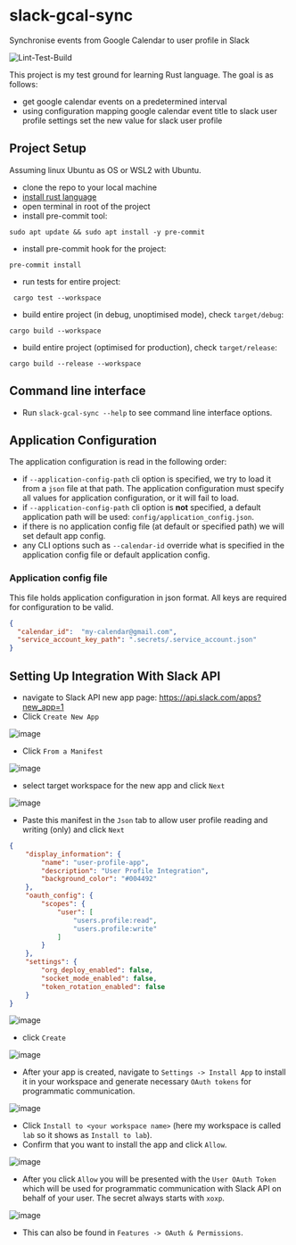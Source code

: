 # slack-gcal-sync
Synchronise events from Google Calendar to user profile in Slack

![Lint-Test-Build](https://github.com/Tomasz-Kluczkowski/slack-gcal-sync/actions/workflows/ci.yml/badge.svg)

This project is my test ground for learning Rust language.
The goal is as follows:
- get google calendar events on a predetermined interval
- using configuration mapping google calendar event title to slack user profile settings set the new value for slack user profile

## Project Setup

Assuming linux Ubuntu as OS or WSL2 with Ubuntu.

- clone the repo to your local machine
- [install rust language](https://www.rust-lang.org/tools/install)
- open terminal in root of the project
- install pre-commit tool:
```shell
sudo apt update && sudo apt install -y pre-commit
```
- install pre-commit hook for the project:
```shell
pre-commit install
```
- run tests for entire project:
```shell
 cargo test --workspace
```
- build entire project (in debug, unoptimised mode), check `target/debug`:
```shell
cargo build --workspace
```
- build entire project (optimised for production), check `target/release`:
```shell
cargo build --release --workspace
```

## Command line interface

- Run `slack-gcal-sync --help` to see command line interface options.

## Application Configuration

The application configuration is read in the following order:
- if `--application-config-path` cli option is specified, we try to load it from a `json` file at that path.
  The application configuration must specify all values for application configuration, or it will fail to load.
- if `--application-config-path` cli option is **not** specified, a default application path will be used: `config/application_config.json`.
- if there is no application config file (at default or specified path) we will set default app config.
- any CLI options such as `--calendar-id` override what is specified in the application config file or default application config.

### Application config file

This file holds application configuration in json format. All keys are required for configuration to be valid.

```json
{
  "calendar_id":  "my-calendar@gmail.com",
  "service_account_key_path": ".secrets/.service_account.json"
}
```

## Setting Up Integration With Slack API

- navigate to Slack API new app page: https://api.slack.com/apps?new_app=1
- Click `Create New App`

![image](docs/slack_api_integration/images/create_new_slack_app.png)

- Click `From a Manifest`

![image](docs/slack_api_integration/images/create_app_from_a_manifest.png)

- select target workspace for the new app and click `Next`

![image](docs/slack_api_integration/images/pick_workspace_for_new_app.png)

- Paste this manifest in the `Json` tab to allow user profile reading and writing (only) and click `Next`

```json
{
    "display_information": {
        "name": "user-profile-app",
        "description": "User Profile Integration",
        "background_color": "#004492"
    },
    "oauth_config": {
        "scopes": {
            "user": [
                "users.profile:read",
                "users.profile:write"
            ]
        }
    },
    "settings": {
        "org_deploy_enabled": false,
        "socket_mode_enabled": false,
        "token_rotation_enabled": false
    }
}
```

![image](docs/slack_api_integration/images/paste_json_app_manifest.png)


- click `Create`

![image](docs/slack_api_integration/images/review_summary_and_create_app.png)

- After your app is created, navigate to `Settings -> Install App` to install it in your workspace and generate necessary `OAuth tokens` for programmatic communication.

![image](docs/slack_api_integration/images/install_app_in_workspace.png)

- Click `Install to <your workspace name>` (here my workspace is called `lab` so it shows as `Install to lab`).
- Confirm that you want to install the app and click `Allow`.

![image](docs/slack_api_integration/images/confirm_app_installation_in_workspace.png)

- After you click `Allow` you will be presented with the `User OAuth Token` which will be used for programmatic communication with Slack API on behalf of your user. The secret always starts with `xoxp`.

![image](docs/slack_api_integration/images/view_oauth_token.png)

- This can also be found in `Features -> OAuth & Permissions`. 
